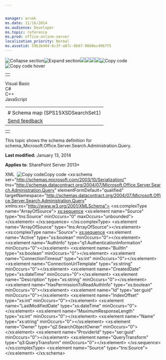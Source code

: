 ```yaml
---


manager: arnek
ms.date: 11/16/2014
ms.audience: Developer
ms.topic: reference
ms.prod: office-online-server
localization_priority: Normal
ms.assetid: 59b3b404-6c3f-a87c-8b07-9660ec4967f5
---
```


![Collapse
section](../icons/collapse_all.gif "Collapse section")![Expand
section](../icons/expand_all.gif "Expand section")![](../icons/collapse_all.gif)![](../icons/expand_all.gif)![](../icons/dropdown.gif)![](../icons/dropdownHover.gif)![Copy
code](../icons/copycode.gif "Copy code")![Copy code
hover](../icons/copycodeHighlight.gif "Copy code hover")
<table>
<tbody>
<tr class="odd">
<td align="left"></td>
</tr>
</tbody>
</table>

Visual Basic  
C\#  
C++  
JavaScript  

<table>
<tbody>
<tr class="odd">
<td align="left"><span id="runningHeaderText"></span></td>
</tr>
<tr class="even">
<td align="left"># Schema map (SPS15XSDSearchSet1)</td>
</tr>
<tr class="odd">
<td align="left"><span id="headfeedbackarea" class="feedbackhead"><a href="javascript:SubmitFeedback(&#39;docthis@Microsoft.com&#39;,&#39;&#39;,&#39;&#39;,&#39;&#39;,&#39;1.0.18082.1225&#39;,&#39;%0\dThank%20you%20for%20your%20feedback.%20The%20developer%20writing%20teams%20use%20your%20feedback%20to%20improve%20documentation.%20While%20we%20are%20reviewing%20your%20feedback,%20we%20may%20send%20you%20e-mail%20to%20ask%20for%20clarification%20or%20feedback%20on%20a%20solution.%20We%20do%20not%20use%20your%20e-mail%20address%20for%20any%20other%20purpose%20and%20we%20delete%20it%20after%20we%20finish%20our%20review.%0\AFor%20further%20information%20about%20the%20privacy%20policies%20of%20Microsoft,%20please%20see%20http://privacy.microsoft.com/en-us/default.aspx.%0\A%0\d&#39;,&#39;Customer%20feedback&#39;);">Send feedback</a></span></td>
</tr>
</tbody>
</table>

<table>
<colgroup>
<col width="100%" />
</colgroup>
<tbody>
<tr class="odd">
<td align="left"></td>
</tr>
</tbody>
</table>

This topic shows the schema definition for <span
class="keyword">schema\_Microsoft.Office.Server.Search.Administration.Query</span>.

**Last modified:** January 13, 2014

**Applies to**: SharePoint Server 2013*

<span codelanguage="xmlLang"></span>
XML 
<span class="copyCode" onclick="CopyCode(this)"
onkeypress="CopyCode_CheckKey(this, event)"
onmouseover="ChangeCopyCodeIcon(this)"
onmouseout="ChangeCopyCodeIcon(this)" tabindex="0">![Copy
code](../icons/copycode.gif "Copy code")Copy code</span>
    <xs:schema ser="http://schemas.microsoft.com/2003/10/Serialization/" tns="http://schemas.datacontract.org/2004/07/Microsoft.Office.Server.Search.Administration.Query" elementFormDefault="qualified" targetNamespace="http://schemas.datacontract.org/2004/07/Microsoft.Office.Server.Search.Administration.Query" xmlns:xs="http://www.w3.org/2001/XMLSchema">
        <xs:complexType name="ArrayOfSource">
            <xs:sequence>
                <xs:element name="Source" type="tns:Source" minOccurs="0" maxOccurs="unbounded"></xs:element>
            </xs:sequence>
        </xs:complexType>
        <xs:element name="ArrayOfSource" type="tns:ArrayOfSource"></xs:element>
        <xs:complexType name="Source">
            <xs:sequence>
                <xs:element name="Active" type="xs:boolean" minOccurs="0"></xs:element>
                <xs:element name="AuthInfo" type="q1:AuthenticationInformation" minOccurs="0"></xs:element>
                <xs:element name="BuiltIn" type="xs:boolean" minOccurs="0"></xs:element>
                <xs:element name="ConnectionTimeout" type="xs:int" minOccurs="0"></xs:element>
                <xs:element name="ConnectionUrlTemplate" type="xs:string" minOccurs="0"></xs:element>
                <xs:element name="CreatedDate" type="xs:dateTime" minOccurs="0"></xs:element>
                <xs:element name="Description" type="xs:string" minOccurs="0"></xs:element>
                <xs:element name="HasPermissionToReadAuthInfo" type="xs:boolean" minOccurs="0"></xs:element>
                <xs:element name="Id" type="ser:guid" minOccurs="0"></xs:element>
                <xs:element name="IndexOffset" type="xs:int" minOccurs="0"></xs:element>
                <xs:element name="LastModifiedDate" type="xs:dateTime" minOccurs="0"></xs:element>
                <xs:element name="MaximumResponseLength" type="xs:int" minOccurs="0"></xs:element>
                <xs:element name="Name" type="xs:string" minOccurs="0"></xs:element>
                <xs:element name="Owner" type="q2:SearchObjectOwner" minOccurs="0"></xs:element>
                <xs:element name="ProviderId" type="ser:guid" minOccurs="0"></xs:element>
                <xs:element name="QueryTransform" type="q3:QueryTransform" minOccurs="0"></xs:element>
            </xs:sequence>
        </xs:complexType>
        <xs:element name="Source" type="tns:Source"></xs:element>
    </xs:schema>








